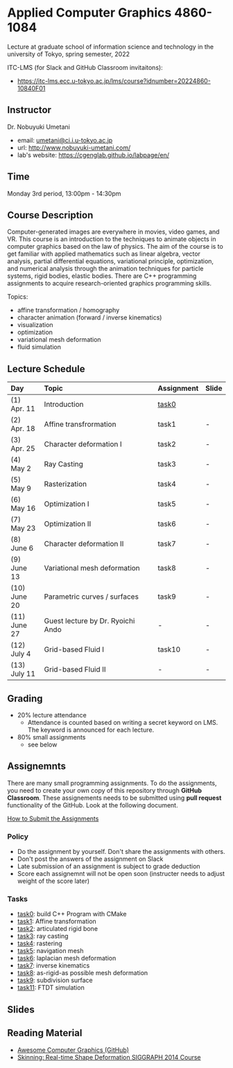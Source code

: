 # Applied Computer Graphics 4860-1084

Lecture at graduate school of information science and technology in the university of Tokyo, spring semester, 2022

ITC-LMS (for Slack and GitHub Classroom invitaitons): 

- https://itc-lms.ecc.u-tokyo.ac.jp/lms/course?idnumber=20224860-10840F01


## Instructor

Dr. Nobuyuki Umetani 
- email: umetani@ci.i.u-tokyo.ac.jp
- url: http://www.nobuyuki-umetani.com/
- lab's website: https://cgenglab.github.io/labpage/en/

## Time

Monday 3rd period, 13:00pm - 14:30pm


## Course Description

Computer-generated images are everywhere in movies, video games, and VR. 
This course is an introduction to the techniques to animate objects in computer graphics based on the law of physics. 
The aim of the course is to get familiar with applied mathematics such as linear algebra, vector analysis, partial differential equations, variational principle, optimization, and numerical analysis through the animation techniques for particle systems, rigid bodies, elastic bodies. 
There are C++ programming assignments to acquire research-oriented graphics programming skills. 

Topics:
- affine transformation / homography
- character animation (forward / inverse kinematics)
- visualization
- optimization
- variational mesh deformation
- fluid simulation


## Lecture Schedule

| Day | Topic | Assignment | Slide |
|:----|:---|:---|:---|
|(1)<br>Apr. 11| Introduction | [task0](task0) | |
|(2)<br>Apr. 18| Affine transfrormation | task1 | - |
|(3)<br>Apr. 25| Character deformation Ⅰ | task2 | - |
|(4)<br>May 2| Ray Casting | task3 | - |
|(5)<br>May 9| Rasterization | task4 | - |
|(6)<br>May 16| Optimization Ⅰ | task5 | - |
|(7)<br>May 23| Optimization Ⅱ | task6 | - |
|(8)<br>June 6|  Character deformation Ⅱ | task7 | - |
|(9)<br>June 13| Variational mesh deformation | task8 | - |
|(10)<br>June 20| Parametric curves / surfaces | task9 | - |
|(11)<br>June 27| Guest lecture by Dr. Ryoichi Ando | - | - |
|(12)<br>July 4| Grid-based Fluid Ⅰ | task10 | - |
|(13)<br>July 11| Grid-based Fluid Ⅱ | - | - |




## Grading

- 20% lecture attendance
  - Attendance is counted based on writing a secret keyword on LMS. The keyword is announced for each lecture.  
- 80% small assignments
  - see below

## Assignemnts

There are many small programming assignments. To do the assignments, you need to create your own copy of this repository through **GitHub Classroom**.  These assignements needs to be submitted using **pull request** functionality of the GitHub. Look at the following document. 

[How to Submit the Assignments](doc/submit.md)

### Policy

- Do the assignment by yourself. Don't share the assignments with others.
- Don't post the answers of the assignment on Slack 
- Late submission of an assignment is subject to grade deduction
- Score each assignemnt will not be open soon (instructer needs to adjust weight of the score later)

### Tasks

- [task0](task0): build C++ Program with CMake
- [task1](task1): Affine transformation
- [task2](task2): articulated rigid bone
- [task3](task3): ray casting 
- [task4](task4): rastering
- [task5](task5): navigation mesh
- [task6](task6): laplacian mesh deformation
- [task7](task7): inverse kinematics
- [task8](task8): as-rigid-as possible mesh deformation
- [task9](task9): subdivision surface
- [task11](task11): FTDT simulation


## Slides





## Reading Material

- [Awesome Computer Graphics (GitHub)](https://github.com/luisnts/awesome-computer-graphics)
- [Skinning: Real-time Shape Deformation SIGGRAPH 2014 Course](https://skinning.org/)

